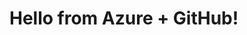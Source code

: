 <!-- index.html -->
<!DOCTYPE html>
<html>
<head>
  <title>My First Cloud Website</title>
</head>
<body>
  <h1>Hello from Azure + GitHub!</h1>
</body>
</html>
